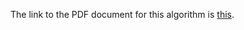 The link to the PDF document for this algorithm is [this](http://www.cs.ox.ac.uk/people/jeremy.gibbons/publications/spigot.pdf).
